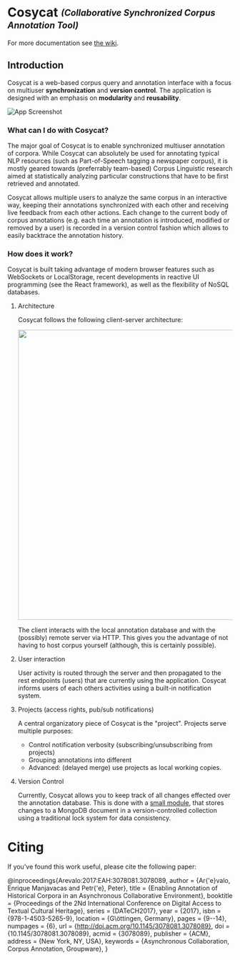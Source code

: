 <h1>Cosycat 
<span>
<em>
<sub><sup>(Collaborative Synchronized Corpus Annotation Tool)</sup></sub>
</em>
</span>
</h1>

For more documentation see [the wiki](https://github.com/emanjavacas/cosycat/wiki).

## Introduction

Cosycat is a web-based corpus query and annotation interface with a focus on
multiuser **synchronization** and **version control**. The application is designed 
with an emphasis on **modularity** and **reusability**.

![App Screenshot](https://github.com/emanjavacas/cosycat/raw/master/doc/img/client.png)

### What can I do with Cosycat?

The major goal of Cosycat is to enable synchronized multiuser annotation of corpora.
While Cosycat can absolutely be used for annotating typical NLP resources (such as
Part-of-Speech tagging a newspaper corpus), it is mostly geared towards (preferrably
team-based) Corpus Linguistic research aimed at statistically analyzing 
particular constructions that have to be first retrieved and annotated.

Cosycat allows multiple users to analyze the same corpus in an interactive way,
keeping their annotations synchronized with each other and receiving live feedback
from each other actions. Each change to the current body of corpus annotations 
(e.g. each time an annotation is introduced, modified or removed by a user) is
recorded in a version control fashion which allows to easily backtrace the annotation
history.

### How does it work?

Cosycat is built taking advantage of modern browser features such as WebSockets or LocalStorage,
recent developments in reactive UI programming (see the React framework), as well as the
flexibility of NoSQL databases.

1.  Architecture

    Cosycat follows the following client-server architecture:
    
	<p align="center"><img src="./doc/img/app-remote.jpg" width="650px"></p>
    
    The client interacts with the local annotation database and with the (possibly) remote server
    via HTTP. This gives you the advantage of not having to host corpus yourself (although, this
    is certainly possible).

2.  User interaction

    User activity is routed through the server and then propagated to the rest endpoints (users)
    that are currently using the application. Cosycat informs users of each others activities using
    a built-in notification system.

3.  Projects (access rights, pub/sub notifications)

    A central organizatory piece of Cosycat is the "project". Projects serve multiple purposes:
    
    -   Control notification verbosity (subscribing/unsubscribing from projects)
    -   Grouping annotations into different
    -   Advanced: (delayed merge) use projects as local working copies.

4.  Version Control

    Currently, Cosycat allows you to keep track of all changes effected over the annotation database.
    This is done with a [small module](https://github.com/emanjavacas/cosycat/blob/master/src/clj/cosycat/vcs.clj),
	that stores changes to a MongoDB document in a version-controlled
    collection using a traditional lock system for data consistency.

# Citing

If you've found this work useful, please cite the following paper:

@inproceedings{Arevalo:2017:EAH:3078081.3078089,
 author = {Ar{\'e}valo, Enrique Manjavacas and Petr{\'e}, Peter},
 title = {Enabling Annotation of Historical Corpora in an Asynchronous Collaborative Environment},
 booktitle = {Proceedings of the 2Nd International Conference on Digital Access to Textual Cultural Heritage},
 series = {DATeCH2017},
 year = {2017},
 isbn = {978-1-4503-5265-9},
 location = {G\öttingen, Germany},
 pages = {9--14},
 numpages = {6},
 url = {http://doi.acm.org/10.1145/3078081.3078089},
 doi = {10.1145/3078081.3078089},
 acmid = {3078089},
 publisher = {ACM},
 address = {New York, NY, USA},
 keywords = {Asynchronous Collaboration, Corpus Annotation, Groupware},
}
